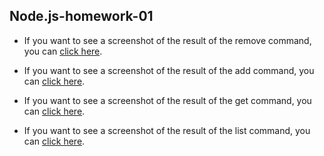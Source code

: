 
## Node.js-homework-01

* If you want to see a screenshot of the result of the remove command, you can 
[click here](https://ibb.co/0svwJ4m).

* If you want to see a screenshot of the result of the add command, you can
[click here](https://ibb.co/PGNhjyX).

* If you want to see a screenshot of the result of the get command, you can
[click here](https://ibb.co/3B1bPcx).

* If you want to see a screenshot of the result of the list command, you can
[click here](https://ibb.co/7yPWyMn).

